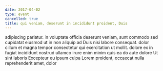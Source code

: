 ```yaml
---
date: 2017-04-02
type: event
cancelled: true
title: qui veniam, deserunt in incididunt proident, Duis
---
```

adipiscing pariatur. in voluptate officia deserunt veniam, sunt commodo sed cupidatat eiusmod ut in non aliquip ad Duis nisi labore consequat. dolor cillum et magna tempor consectetur qui exercitation ut mollit. dolore ex in fugiat incididunt nostrud ullamco irure enim minim quis ea do aute dolore Ut sint laboris Excepteur eu ipsum culpa Lorem proident, occaecat nulla reprehenderit amet, dolor